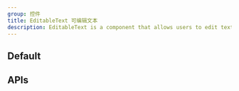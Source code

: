 ```yaml
---
group: 控件
title: EditableText 可编辑文本
description: EditableText is a component that allows users to edit text inline. It displays the text in a non-editable state by default, but when the user clicks the edit icon, it switches to an editable input field where the user can make changes. Once the user is done editing, they can click outside the input field or press the enter key to save the changes. The component uses the ControlInput component to display the input field and passes the value and onChange props to it.
---
```


## Default

<code src="./demos/index.tsx" center></code>

## APIs

<API></API>
